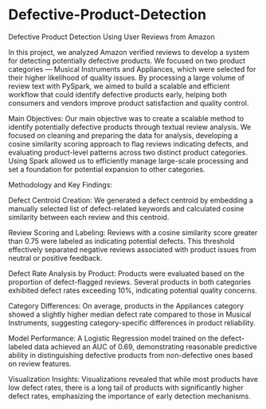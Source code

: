 # Defective-Product-Detection
Defective Product Detection Using User Reviews from Amazon

In this project, we analyzed Amazon verified reviews to develop a system for detecting potentially defective products. We focused on two product categories — Musical Instruments and Appliances, which were selected for their higher likelihood of quality issues. By processing a large volume of review text with PySpark, we aimed to build a scalable and efficient workflow that could identify defective products early, helping both consumers and vendors improve product satisfaction and quality control.

Main Objectives: Our main objective was to create a scalable method to identify potentially defective products through textual review analysis. We focused on cleaning and preparing the data for analysis, developing a cosine similarity scoring approach to flag reviews indicating defects, and evaluating product-level patterns across two distinct product categories. Using Spark allowed us to efficiently manage large-scale processing and set a foundation for potential expansion to other categories.

Methodology and Key Findings:

Defect Centroid Creation: We generated a defect centroid by embedding a manually selected list of defect-related keywords and calculated cosine similarity between each review and this centroid.

Review Scoring and Labeling: Reviews with a cosine similarity score greater than 0.75 were labeled as indicating potential defects. This threshold effectively separated negative reviews associated with product issues from neutral or positive feedback.

Defect Rate Analysis by Product: Products were evaluated based on the proportion of defect-flagged reviews. Several products in both categories exhibited defect rates exceeding 10%, indicating potential quality concerns.

Category Differences: On average, products in the Appliances category showed a slightly higher median defect rate compared to those in Musical Instruments, suggesting category-specific differences in product reliability.

Model Performance: A Logistic Regression model trained on the defect-labeled data achieved an AUC of 0.69, demonstrating reasonable predictive ability in distinguishing defective products from non-defective ones based on review features.

Visualization Insights: Visualizations revealed that while most products have low defect rates, there is a long tail of products with significantly higher defect rates, emphasizing the importance of early detection mechanisms.

